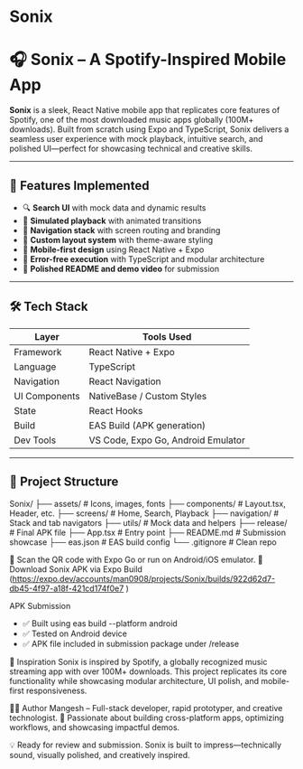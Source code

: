 # Sonix
# 🎧 Sonix – A Spotify-Inspired Mobile App

**Sonix** is a sleek, React Native mobile app that replicates core features of Spotify, one of the most downloaded music apps globally (100M+ downloads). Built from scratch using Expo and TypeScript, Sonix delivers a seamless user experience with mock playback, intuitive search, and polished UI—perfect for showcasing technical and creative skills.

---

## 🚀 Features Implemented

- 🔍 **Search UI** with mock data and dynamic results
- 🎵 **Simulated playback** with animated transitions
- 🧭 **Navigation stack** with screen routing and branding
- 🎨 **Custom layout system** with theme-aware styling
- 📱 **Mobile-first design** using React Native + Expo
- 🧪 **Error-free execution** with TypeScript and modular architecture
- 📄 **Polished README and demo video** for submission

---

## 🛠️ Tech Stack

| Layer         | Tools Used                            |
|--------------|----------------------------------------|
| Framework     | React Native + Expo                   |
| Language      | TypeScript                            |
| Navigation    | React Navigation                      |
| UI Components | NativeBase / Custom Styles            |
| State         | React Hooks                           |
| Build         | EAS Build (APK generation)            |
| Dev Tools     | VS Code, Expo Go, Android Emulator    |

---

## 📁 Project Structure
Sonix/
├── assets/           # Icons, images, fonts
├── components/       # Layout.tsx, Header, etc.
├── screens/          # Home, Search, Playback
├── navigation/       # Stack and tab navigators
├── utils/            # Mock data and helpers
├── release/          # Final APK file
├── App.tsx           # Entry point
├── README.md         # Submission showcase
├── eas.json          # EAS build config
└── .gitignore        # Clean repo

📱 Scan the QR code with Expo Go or run on Android/iOS emulator.
🔗 Download Sonix APK via Expo Build
(https://expo.dev/accounts/man0908/projects/Sonix/builds/922d62d7-db45-4f97-a18f-421cd174f0e7 )

APK Submission
- ✅ Built using eas build --platform android
- ✅ Tested on Android device
- ✅ APK file included in submission package under /release

🧠 Inspiration
Sonix is inspired by Spotify, a globally recognized music streaming app with over 100M+ downloads. This project replicates its core functionality while showcasing modular architecture, UI polish, and mobile-first responsiveness.

👨‍💻 Author
Mangesh – Full-stack developer, rapid prototyper, and creative technologist.
📌 Passionate about building cross-platform apps, optimizing workflows, and showcasing impactful demos.


💡 Ready for review and submission. Sonix is built to impress—technically sound, visually polished, and creatively inspired.


